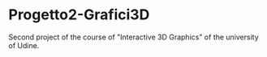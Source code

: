 # Progetto2-Grafici3D
Second project of the course of "Interactive 3D Graphics" of the university of Udine.

